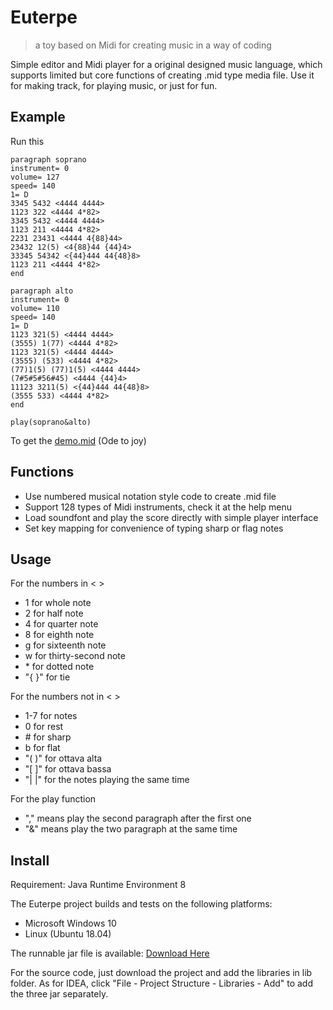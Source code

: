 # Euterpe

> a toy based on Midi for creating music in a way of coding

Simple editor and Midi player for a original designed music language, which supports limited but core functions of creating .mid type media file. Use it for making track, for playing music, or just for fun.

## Example

Run this

```
paragraph soprano
instrument= 0
volume= 127
speed= 140
1= D
3345 5432 <4444 4444>
1123 322 <4444 4*82>
3345 5432 <4444 4444>
1123 211 <4444 4*82>
2231 23431 <4444 4{88}44>
23432 12(5) <4{88}44 {44}4>
33345 54342 <{44}444 44{48}8>
1123 211 <4444 4*82>
end

paragraph alto
instrument= 0
volume= 110
speed= 140
1= D
1123 321(5) <4444 4444>
(3555) 1(77) <4444 4*82>
1123 321(5) <4444 4444>
(3555) (533) <4444 4*82>
(77)1(5) (77)1(5) <4444 4444>
(7#5#5#56#45) <4444 {44}4>
11123 3211(5) <{44}444 44{48}8>
(3555 533) <4444 4*82>
end

play(soprano&alto)
```

To get the [demo.mid](https://github.com/ArtemisiaChief/Euterpe/raw/master/demo.mid) (Ode to joy)

## Functions

* Use numbered musical notation style code to create .mid file
* Support 128 types of Midi instruments, check it at the help menu
* Load soundfont and play the score directly with simple player interface
* Set key mapping for convenience of typing sharp or flag notes

## Usage

For the numbers in < >
* 1 for whole note
* 2 for half note
* 4 for quarter note
* 8 for eighth note
* g for sixteenth note
* w for thirty-second note
* \* for dotted note
* "{ }" for tie
  
For the numbers not in < >
* 1-7 for notes
* 0 for rest
* \# for sharp
* b for flat
* "( )" for ottava alta
* "[ ]" for ottava bassa
* "| |" for the notes playing the same time

For the play function
* "," means play the second paragraph after the first one
* "&" means play the two paragraph at the same time

## Install

Requirement: Java Runtime Environment 8

The Euterpe project builds and tests on the following platforms:

* Microsoft Windows 10
* Linux (Ubuntu 18.04)

The runnable jar file is available:
[Download Here](https://github.com/ArtemisiaChief/Euterpe/releases/download/1.0/Euterpe.v1.0.7z)


For the source code, just download the project and add the libraries in lib folder. As for IDEA, click "File - Project Structure - Libraries - Add" to add the three jar separately.
